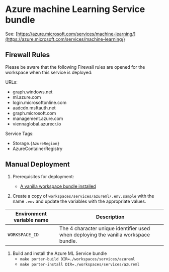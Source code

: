 # Azure machine Learning Service bundle

See: [https://azure.microsoft.com/services/machine-learning/](https://azure.microsoft.com/services/machine-learning/)

## Firewall Rules

Please be aware that the following Firewall rules are opened for the workspace when this service is deployed:

URLs:

- graph.windows.net
- ml.azure.com
- login.microsoftonline.com
- aadcdn.msftauth.net
- graph.microsoft.com
- management.azure.com
- viennaglobal.azurecr.io

Service Tags:

- Storage.`{AzureRegion}`
- AzureContainerRegistry

## Manual Deployment

1. Prerequisites for deployment:
    - [A vanilla workspace bundle installed](../../vanilla)

1. Create a copy of `workspaces/services/azureml/.env.sample` with the name `.env` and update the variables with the appropriate values.

| Environment variable name | Description |
| ------------------------- | ----------- |
| `WORKSPACE_ID` | The 4 character unique identifier used when deploying the vanilla workspace bundle. |

1. Build and install the Azure ML Service bundle
    - `make porter-build DIR=./workspaces/services/azureml`  
    - `make porter-install DIR=./workspaces/services/azureml`
